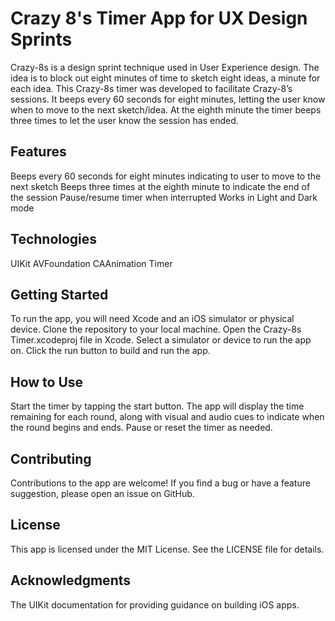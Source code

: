 # Crazy 8's Timer App for UX Design Sprints
Crazy-8s is a design sprint technique used in User Experience design. The idea is to block out eight minutes of time to sketch eight ideas, a minute for each idea. This Crazy-8s timer was developed to facilitate Crazy-8’s sessions. It beeps every 60 seconds for eight minutes, letting the user know when to move to the next sketch/idea. At the eighth minute the timer beeps three times to let the user know the session has ended.

## Features
Beeps every 60 seconds for eight minutes indicating to user to move to the next sketch
Beeps three times at the eighth minute to indicate the end of the session
Pause/resume timer when interrupted
Works in Light and Dark mode

## Technologies
UIKit
AVFoundation
CAAnimation
Timer

## Getting Started
To run the app, you will need Xcode and an iOS simulator or physical device.
Clone the repository to your local machine.
Open the Crazy-8s Timer.xcodeproj file in Xcode.
Select a simulator or device to run the app on.
Click the run button to build and run the app.

## How to Use
Start the timer by tapping the start button.
The app will display the time remaining for each round, along with visual and audio cues to indicate when the round begins and ends.
Pause or reset the timer as needed.

## Contributing
Contributions to the app are welcome! If you find a bug or have a feature suggestion, please open an issue on GitHub.

## License
This app is licensed under the MIT License. See the LICENSE file for details.

## Acknowledgments
The UIKit documentation for providing guidance on building iOS apps.
